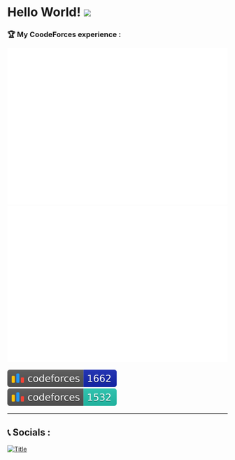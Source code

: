 # Hello World! <img src="https://media.giphy.com/media/hvRJCLFzcasrR4ia7z/giphy.gif" width="30px"/>

### :trophy: My CoodeForces experience :

![](https://raw.githubusercontent.com/chu65536/cf-stats/main/output/light_card.svg#gh-dark-mode-only)
![](https://raw.githubusercontent.com/chu65536/cf-stats/main/output/light_card.svg#gh-light-mode-only)

![](https://raw.githubusercontent.com/chu65536/cf-stats/main/output/max_rating.svg)
![](https://raw.githubusercontent.com/chu65536/cf-stats/main/output/rating.svg)

_____

## 📞 Socials : 

[![Title](https://upload.wikimedia.org/wikipedia/commons/thumb/8/82/Telegram_logo.svg/512px-Telegram_logo.svg.png)](https://t.me/chu65536)
